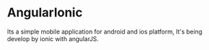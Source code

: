 # AngularIonic
Its a simple mobile application for android and ios platform, It's being develop by ionic with angularJS. 
